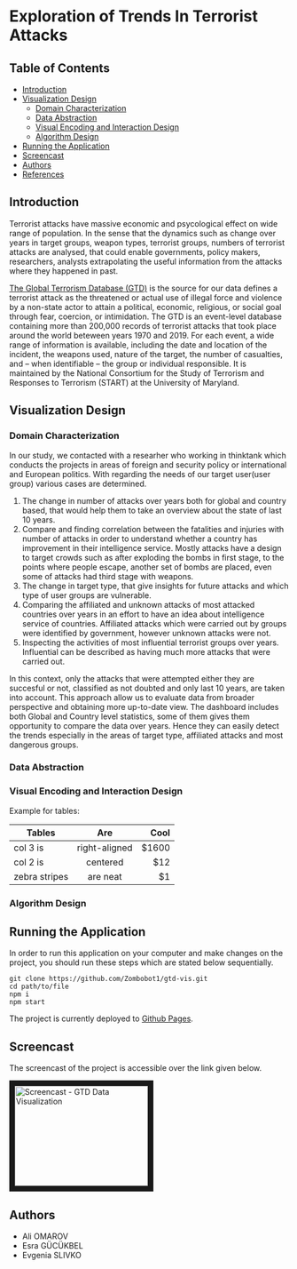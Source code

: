 # Exploration of Trends In Terrorist Attacks

## Table of Contents
- [Introduction](#introduction)
- [Visualization Design](#visualization-design)
    - [Domain Characterization](#domain-characterization)
    - [Data Abstraction](#data-abstraction)
    - [Visual Encoding and Interaction Design](#visual-encoding-and-interaction-design)
    - [Algorithm Design](#algorithm-design)
- [Running the Application](#running-the-application)
- [Screencast](#screencast)
- [Authors](#authors)
- [References](#references)


## Introduction <a name="introduction"></a>

Terrorist attacks have massive economic and psycological effect on wide range of population. In the sense that the dynamics such as change over years in target groups, weapon types, terrorist groups, numbers of terrorist attacks are analysed, that could enable governments,  policy makers, researchers, analysts extrapolating the useful information from the attacks where they happened in past.

[The Global Terrorism Database (GTD)](https://www.start.umd.edu/gtd/access/) is the source for our data defines a terrorist attack as the threatened or actual use of illegal force and violence by a non-state actor to attain a political, economic, religious, or social goal through fear, coercion, or intimidation. The GTD is an event-level database containing more than 200,000 records of terrorist attacks that took place around the world beteween years 1970 and 2019. For each event, a wide range of information is available, including the date and location of the incident, the weapons used, nature of the target, the number of casualties, and – when identifiable – the group or individual responsible. It is maintained by the National Consortium for the Study of Terrorism and Responses to Terrorism (START) at the University of Maryland. 

## Visualization Design <a name="visualization-design"></a>

### Domain Characterization <a name="domain-characterization"></a>

In our study, we contacted with a researher who working in thinktank which conducts the projects in areas of foreign and security policy or international and European politics. With regarding the needs of our target user(user group) various cases are determined. 

1. The change in number of attacks over years both for global and country based, that would help them to take an overview about the state of last 10 years.
2. Compare and finding correlation between the fatalities and injuries with number of attacks in order to understand whether a country has improvement in their intelligence service. Mostly attacks have a design to target crowds such as after exploding the bombs in first stage, to the points where people escape, another set of bombs are placed, even some of attacks had third stage with weapons.
3. The change in target type, that give insights for future attacks and which type of user groups are vulnerable.
4. Comparing the affiliated and unknown attacks of most attacked countries over years in an effort to have an idea about intelligence service of countries. Affiliated attacks which were carried out by groups were identified by government, however unknown attacks were not.
5. Inspecting the activities of most influential terrorist groups over years. Influential can be described as having much more attacks that were carried out.


In this context, only the attacks that were attempted either they are succesful or not, classified as not doubted and only last 10 years, are taken into account. This approach allow us to evaluate data from broader perspective and obtaining more up-to-date view. The dashboard includes both Global and Country level statistics, some of them gives them opportunity to compare the data over years. Hence they can easily detect the trends especially in the areas of target type, affiliated attacks and most dangerous groups.

### Data Abstraction <a name="data-abstraction"></a>




### Visual Encoding and Interaction Design <a name="visual-encoding-and-interaction-design"></a>

Example for tables:

| Tables        | Are           | Cool  |
| ------------- |:-------------:| -----:|
| col 3 is      | right-aligned | $1600 |
| col 2 is      | centered      |   $12 |
| zebra stripes | are neat      |    $1 |

### Algorithm Design <a name="algorithm-design"></a>

## Running the Application <a name="running-the-application"></a>

In order to run this application on your computer and make changes on the project, you should run these steps which are stated below sequentially.

```
git clone https://github.com/Zombobot1/gtd-vis.git
cd path/to/file
npm i
npm start
```

The project is currently deployed to [Github Pages](https://zombobot1.github.io/gtd-vis/).

## Screencast <a name="screencast"></a>

The screencast of the project is accessible over the link given below.

<a href="https://youtu.be/VyhLRJVoIrI" target="_blank">
    <img src="https://img.youtube.com/vi/VyhLRJVoIrI/hqdefault.jpg" alt="Screencast - GTD Data Visualization" width="240" height="180" border="10" />
</a>

## Authors <a name="authors"></a>

- Ali OMAROV
- Esra GÜCÜKBEL
- Evgenia SLIVKO

